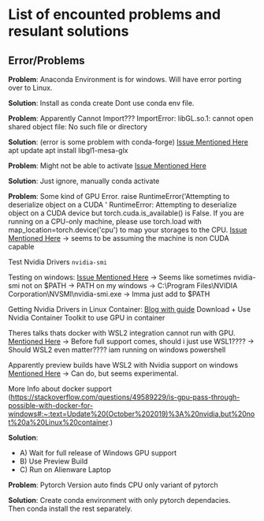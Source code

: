 # List of encounted problems and resulant solutions

## Error/Problems
**Problem**: Anaconda Environment is for windows.
Will have error porting over to Linux.

**Solution**: Install as conda create <stuff>
Dont use conda env file.

**Problem**: Apparently Cannot Import???
ImportError: libGL.so.1: cannot open shared object file: No such file or directory

**Solution**: (error is some problem with conda-forge) 
[Issue Mentioned Here](https://github.com/conda-forge/pygridgen-feedstock/issues/10)
apt update
apt install libgl1-mesa-glx

**Problem**: Might not be able to activate
[Issue Mentioned Here](https://pythonspeed.com/articles/activate-conda-dockerfile/)

**Solution**:
Just ignore, manually conda activate

**Problem**: Some kind of GPU Error.
raise RuntimeError('Attempting to deserialize object on a CUDA '
RuntimeError: Attempting to deserialize object on a CUDA device but torch.cuda.is_available() is False. If you are running on a CPU-only machine, please use torch.load with map_location=torch.device('cpu') to map your storages to the CPU.
[Issue Mentioned Here](https://stackoverflow.com/questions/56369030/runtimeerror-attempting-to-deserialize-object-on-a-cuda-device)
-> seems to be assuming the machine is non CUDA capable

Test Nvidia Drivers
`nvidia-smi`

Testing on windows:
[Issue Mentioned Here](https://stackoverflow.com/questions/57100015/how-do-i-run-nvidia-smi-on-windows)
-> Seems like sometimes nvidia-smi not on $PATH
-> PATH on my windows 
-> C:\Program Files\NVIDIA Corporation\NVSMI\nvidia-smi.exe
-> Imma just add to $PATH

Getting Nvidia Drivers in Linux Container:
[Blog with guide](https://towardsdatascience.com/how-to-properly-use-the-gpu-within-a-docker-container-4c699c78c6d1)
Download + Use Nvidia Container Toolkit to use GPU in container

Theres talks thats docker with WSL2 integration cannot run with GPU.
[Mentioned Here](https://github.com/docker/for-win/issues/7581)
-> Before full support comes, should i just use WSL1????
-> Should WSL2 even matter???? iam running on windows powershell

Apparently preview builds have WSL2 with Nvidia support on windows
[Mentioned Here](https://www.docker.com/blog/wsl-2-gpu-support-is-here/)
-> Can do, but seems experimental.

More Info about docker support
(https://stackoverflow.com/questions/49589229/is-gpu-pass-through-possible-with-docker-for-windows#:~:text=Update%20(October%202019)%3A%20nvidia,but%20not%20a%20Linux%20container.)

**Solution**:
* A) Wait for full release of Windows GPU support
* B) Use Preview Build
* C) Run on Alienware Laptop


**Problem**: 
Pytorch Version auto finds CPU only variant of pytorch

**Solution**: 
Create conda environment with only pytorch dependacies.  \
Then conda install the rest separately.